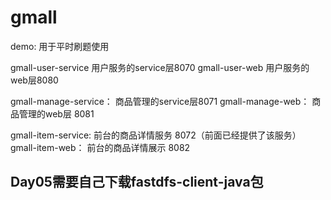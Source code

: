 # gmall 
demo:                    用于平时刷题使用

gmall-user-service       用户服务的service层8070
gmall-user-web           用户服务的web层8080

gmall-manage-service：   商品管理的service层8071
gmall-manage-web：       商品管理的web层  8081

gmall-item-service:      前台的商品详情服务  8072（前面已经提供了该服务）
gmall-item-web：         前台的商品详情展示  8082

## Day05需要自己下载fastdfs-client-java包
